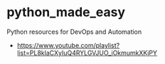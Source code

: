# python_made_easy
Python resources for DevOps and Automation

- https://www.youtube.com/playlist?list=PL8klaCXyIuQ4RYLGVJUO_iOkmumkXKjPY
